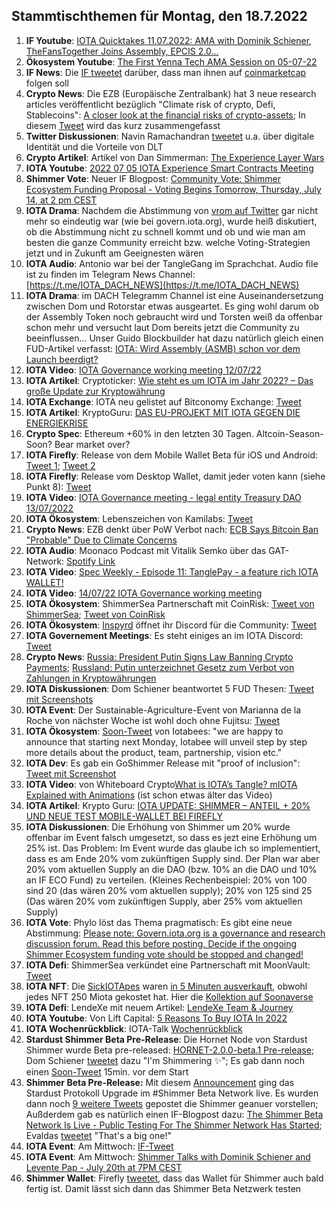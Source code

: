 ## Stammtischthemen für Montag, den 18.7.2022

1. **IF Youtube**: [IOTA Quicktakes 11.07.2022: AMA with Dominik Schiener, TheFansTogether Joins Assembly, EPCIS 2.0...](https://www.youtube.com/watch?v=020LE1SIDUA)
2. **Ökosystem Youtube**: [The First Yenna Tech AMA Session on 05-07-22](https://www.youtube.com/watch?v=IvWkyASrVns)
3. **IF News**: Die [IF tweetet](https://twitter.com/iota/status/1546796522607677442?s=20&t=pQNBdWktaxwbD1DuPFxljQ) darüber, dass man ihnen auf [coinmarketcap](https://coinmarketcap.com/community/profile/IOTA_Foundation) folgen soll 
4. **Crypto News**: Die EZB (Europäische Zentralbank) hat 3 neue research articles veröffentlicht bezüglich "Climate risk of crypto, Defi, Stablecoins": [A closer look at the financial risks of crypto-assets](https://www.ecb.europa.eu/pub/financial-stability/macroprudential-bulletin/html/index.en.html); In diesem [Tweet](https://twitter.com/paddi_hansen/status/1546814639207370755?s=20&t=mynAyPDG0BLu-MfG9IfjpA) wird das kurz zusammengefasst
5. **Twitter Diskussionen**: Navin Ramachandran [tweetet](https://twitter.com/navinram999/status/1546615594384084998?s=20&t=PYbrwmVo9JeSXCst0sCEOA) u.a. über digitale Identität und die Vorteile von DLT
6. **Crypto Artikel**: Artikel von Dan Simmerman: [The Experience Layer Wars](https://simerman.medium.com/the-experience-layer-wars-9fa6c8c66e9d)
7. **IOTA Youtube**: [2022 07 05 IOTA Experience Smart Contracts Meeting](https://www.youtube.com/watch?v=bCC9-S5U64w)
8. **Shimmer Vote**: Neuer IF Blogpost: [Community Vote: Shimmer Ecosystem Funding Proposal - Voting Begins Tomorrow, Thursday, July 14, at 2 pm CEST](https://blog.iota.org/shimmer-ecosystem-funding-vote/)
9. **IOTA Drama**: Nachdem die Abstimmung von [vrom auf Twitter](https://twitter.com/Vrom14286662/status/1547448684169895937?s=20&t=3mgsb_1xFEY-NBamoQ7a7g) gar nicht mehr so eindeutig war (wie bei govern.iota.org), wurde heiß diskutiert, ob die Abstimmung nicht zu schnell kommt und ob und wie man am besten die ganze Community erreicht bzw. welche Voting-Strategien jetzt und in Zukunft am Geeignesten wären
10. **IOTA Audio**: Antonio war bei der TangleGang im Sprachchat. Audio file ist zu finden im Telegram News Channel: [https://t.me/IOTA_DACH_NEWS](https://t.me/IOTA_DACH_NEWS)
11. **IOTA Drama**: im DACH Telegramm Channel ist eine Auseinandersetzung zwischen Dom und Rotorstar etwas ausgeartet. Es ging wohl darum ob der Assembly Token noch gebraucht wird und Torsten weiß da offenbar schon mehr und versucht laut Dom bereits jetzt die Community zu beeinflussen... Unser Guido Blockbuilder hat dazu natürlich gleich einen FUD-Artikel verfasst: [IOTA: Wird Assembly (ASMB) schon vor dem Launch beerdigt?](https://block-builders.de/iota-wird-assembly-asmb-schon-vor-dem-launch-beerdigt/)
12. **IOTA Video**: [IOTA Governance working meeting 12/07/22](https://www.youtube.com/watch?v=69BjEW0-qA0)
13. **IOTA Artikel**: Cryptoticker: [Wie steht es um IOTA im Jahr 2022? – Das große Update zur Kryptowährung](https://cryptoticker.io/de/iota-das-grosse-update/)
14. **IOTA Exchange**: IOTA neu gelistet auf Bitconomy Exchange: [Tweet](https://twitter.com/Biconomy_Global/status/1547234407999836161?s=20&t=3mgsb_1xFEY-NBamoQ7a7g)
15. **IOTA Artikel**: KryptoGuru: [DAS EU-PROJEKT MIT IOTA GEGEN DIE ENERGIEKRISE](https://krypto-guru.de/news/eu-projekt-mit-iota-cityxchange/)
16. **Crypto Spec**: Ethereum +60% in den letzten 30 Tagen. Altcoin-Season-Soon? Bear market over?
17. **IOTA Firefly**: Release von dem Mobile Wallet Beta für iOS und Android: [Tweet 1](https://twitter.com/fireflywallet/status/1547320731494715394?s=20&t=3mgsb_1xFEY-NBamoQ7a7g); [Tweet 2](https://twitter.com/fireflywallet/status/1547506029834952706?s=20&t=3mgsb_1xFEY-NBamoQ7a7g)
18. **IOTA Firefly**: Release vom Desktop Wallet, damit jeder voten kann (siehe Punkt 8): [Tweet](https://twitter.com/iota/status/1547540171247190019?s=20&t=-YaVd03c49d5IZyXBp4adg)
19. **IOTA Video**: [IOTA Governance meeting - legal entity Treasury DAO 13/07/2022](https://www.youtube.com/watch?v=wuB5h4uHYdI)
20. **IOTA Ökosystem**: Lebenszeichen von Kamilabs: [Tweet](https://twitter.com/kamilabsstudio/status/1547233971389562880?s=20&t=3mgsb_1xFEY-NBamoQ7a7g)
21. **Crypto News**: EZB denkt über PoW Verbot nach: [ECB Says Bitcoin Ban "Probable" Due to Climate Concerns](https://cryptobriefing.com/ecb-says-bitcoin-ban-probable-climate-concerns/)
22. **IOTA Audio**: Moonaco Podcast mit Vitalik Semko über das GAT-Network: [Spotify Link](https://open.spotify.com/episode/6nj5qNLoRBSiIwYWUPnxqq?si=gi2d4FBBTKuDz9QKLUuhVg&nd=1)
23. **IOTA Video**: [Spec Weekly - Episode 11: TanglePay - a feature rich IOTA WALLET!](https://www.youtube.com/watch?v=fQxpPzfDD4U)
24. **IOTA Video**: [14/07/22 IOTA Governance working meeting](https://www.youtube.com/watch?app=desktop&v=OD5ry3hROxI)
25. **IOTA Ökosystem**: ShimmerSea Partnerschaft mit CoinRisk: [Tweet von ShimmerSea](https://twitter.com/ShimmerSeaDEX/status/1547868583522275333?s=20&t=sJpwFay-bJOaVnSrGN7fww); [Tweet von CoinRisk](https://twitter.com/CoinRisk/status/1547911602438955008?s=20&t=kVoUe8Ww8KVlOlZcUcWHZQ)
26. **IOTA Ökosystem**: [Inspyrd](https://twitter.com/inspyrdNFT) öffnet ihr Discord für die Community: [Tweet](https://twitter.com/inspyrdNFT/status/1547897052629123072?s=20&t=kVoUe8Ww8KVlOlZcUcWHZQ)
27. **IOTA Governement Meetings**: Es steht einiges an im IOTA Discord: [Tweet](https://twitter.com/iota/status/1547913960065667077?s=20&t=kVoUe8Ww8KVlOlZcUcWHZQ)
28. **Crypto News**: [Russia: President Putin Signs Law Banning Crypto Payments](https://watcher.guru/news/russia-president-putin-signs-law-banning-crypto-payments); [Russland: Putin unterzeichnet Gesetz zum Verbot von Zahlungen in Kryptowährungen](https://www.heise.de/news/Russland-Putin-unterzeichnet-Gesetz-zum-Verbot-von-Zahlungen-in-Kryptowaehrungen-7181790.html)
29. **IOTA Diskussionen**: Dom Schiener beantwortet 5 FUD Thesen: [Tweet mit Screenshots](https://twitter.com/IotaPoet/status/1547910190372032513?s=20&t=DhLHExwFC_PKm533u6zYgA)
30. **IOTA Event**: Der Sustainable-Agriculture-Event von Marianna de la Roche von nächster Woche ist wohl doch ohne Fujitsu: [Tweet](https://twitter.com/Marydlrw/status/1547929174731411461?s=20&t=DhLHExwFC_PKm533u6zYgA)
31. **IOTA Ökosystem**: [Soon-Tweet](https://twitter.com/iotabee/status/1547929007286411267?s=20&t=DhLHExwFC_PKm533u6zYgA) von Iotabees: "we are happy to announce that starting next Monday, Iotabee will unveil step by step more details about the product, team, partnership, vision etc."
32. **IOTA Dev**: Es gab ein GoShimmer Release mit "proof of inclusion": [Tweet mit Screenshot](https://twitter.com/Vrom14286662/status/1547687087209476096?s=20&t=DhLHExwFC_PKm533u6zYgA)
33. **IOTA Video**: von Whiteboard Crypto[What is IOTA’s Tangle? mIOTA Explained with Animations](https://www.youtube.com/watch?v=3K9DD5phJEY) (ist schon etwas älter das Video)
34. **IOTA Artikel**: Krypto Guru: [IOTA UPDATE: SHIMMER – ANTEIL + 20% UND NEUE TEST MOBILE-WALLET BEI FIREFLY](https://krypto-guru.de/news/shimmer-anteil-20-firefly-wallet/)
35. **IOTA Diskussionen**: Die Erhöhung von Shimmer um 20% wurde offenbar im Event falsch umgesetzt, so dass es jezt eine Erhöhung um 25% ist. Das Problem: Im Event wurde das glaube ich so implementiert, dass es am Ende 20% vom zukünftigen Supply sind. Der Plan war aber 20% vom aktuellen Supply an die DAO (bzw. 10% an die DAO und 10% an IF ECO Fund) zu verteilen. (Kleines Rechenbeispiel: 20% von 100 sind 20 (das wären 20% vom aktuellen supply); 20% von 125 sind 25 (Das wären 20% vom zukünftigen Supply, aber 25% vom aktuellen Supply)
36. **IOTA Vote**: Phylo löst das Thema pragmatisch: Es gibt eine neue Abstimmung: [Please note: Govern.iota.org is a governance and research discussion forum. Read this before posting. Decide if the ongoing Shimmer Ecosystem funding vote should be stopped and changed!](https://govern.iota.org/t/decide-if-the-ongoing-shimmer-ecosystem-funding-vote-should-be-stopped-and-changed/1340)
37. **IOTA Defi**: ShimmerSea verkündet eine Partnerschaft mit MoonVault: [Tweet](https://twitter.com/ShimmerSeaDEX/status/1548906662492119040?s=20&t=DHUeKHB_NqT38sdCYmWKYQ)
38. **IOTA NFT**: Die [SickIOTApes](https://twitter.com/SickIotaApes) waren [in 5 Minuten ausverkauft](https://twitter.com/SickIotaApes/status/1548716344182554625?s=20&t=DHUeKHB_NqT38sdCYmWKYQ), obwohl jedes NFT 250 Miota gekostet hat. Hier die [Kollektion auf Soonaverse](https://soonaverse.com/space/0xeebbd3ff806e64e6ee92bf90d30dd988a0f0f43b/overview) 
39. **IOTA Defi**: LendeXe mit neuem Artikel: [LendeXe Team & Journey](https://medium.com/@LendeXeFinance/lendexe-team-journey-cc8e8af65b50)
40. **IOTA Youtube**: Von Lift Capital: [5 Reasons To Buy IOTA In 2022](https://www.youtube.com/watch?v=XE_zDhQPEFQ)
41. **IOTA Wochenrückblick**: IOTA-Talk [Wochenrückblick](https://www.iota-talk.com/index.php?article/202-wochenr%C3%BCckblick-vom-10-bis-16-juli-2022/)
42. **Stardust Shimmer Beta Pre-Release**: Die Hornet Node von Stardust Shimmer wurde Beta pre-released: [HORNET-2.0.0-beta.1 Pre-release](https://github.com/iotaledger/hornet/releases/tag/v2.0.0-beta.1); Dom Schiener [tweetet](https://twitter.com/DomSchiener/status/1548991022167986177?s=20&t=DHUeKHB_NqT38sdCYmWKYQ) dazu "I'm Shimmering ✨"; Es gab dann noch einen [Soon-Tweet](https://twitter.com/shimmernet/status/1549012477077327873?s=20&t=y1g9XkTIspJPBgfe_aPzfg) 15min. vor dem Start
43. **Shimmer Beta Pre-Release:** Mit diesem [Announcement](https://twitter.com/shimmernet/status/1549016154320130048?s=20&t=DCLityITQZHzY7Ha3aFftg) ging das Stardust Protokoll Upgrade im #Shimmer Beta Network live. Es wurden dann noch [9 weitere Tweets](https://twitter.com/shimmernet/status/1549016166210965504?s=20&t=DCLityITQZHzY7Ha3aFftg) gepostet die Shimmer geanuer vorstellen; Außderdem gab es natürlich einen IF-Blogpost dazu: [The Shimmer Beta Network Is Live - Public Testing For The Shimmer Network Has Started](https://blog.shimmer.network/shimmer-beta-network-is-live/); Evaldas [tweetet](https://twitter.com/lunfardo314/status/1549029014114910208?s=20&t=y1g9XkTIspJPBgfe_aPzfg) "That's a big one!"
44. **IOTA Event**: Am Mittwoch: [IF-Tweet](https://twitter.com/iota/status/1548956030519877632?s=20&t=DCLityITQZHzY7Ha3aFftg)
45. **IOTA Event**: Am Mittwoch: [Shimmer Talks with Dominik Schiener and Levente Pap - July 20th at 7PM CEST](https://www.youtube.com/watch?v=yMegJrgxIuU)
46. **Shimmer Wallet**: Firefly [tweetet](https://twitter.com/fireflywallet/status/1549022406987112448?s=20&t=y1g9XkTIspJPBgfe_aPzfg), dass das Wallet für Shimmer auch bald fertig ist. Damit lässt sich dann das Shimmer Beta Netzwerk testen






